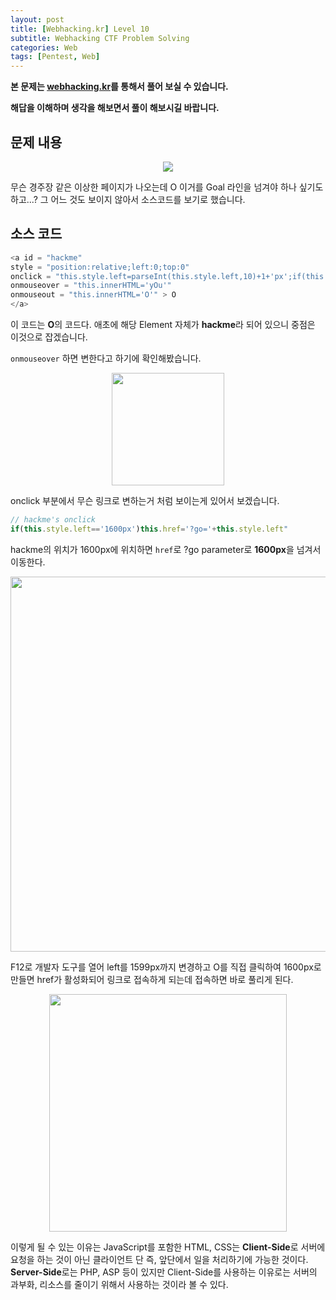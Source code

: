 ```yaml
---
layout: post
title: [Webhacking.kr] Level 10
subtitle: Webhacking CTF Problem Solving
categories: Web
tags: [Pentest, Web]
---
```


**본 문제는 [webhacking.kr](https://webhacking.kr)를 통해서 풀어 보실 수 있습니다.**

**해답을 이해하며 생각을 해보면서 풀이 해보시길 바랍니다.**

## 문제 내용

<p align="center">
<img src ="https://user-images.githubusercontent.com/78135526/188061273-869d2385-c6c9-4d2c-a0ec-1bc19cc028c1.jpg">
</p>

무슨 경주장 같은 이상한 페이지가 나오는데 O 이거를 Goal 라인을 넘겨야 하나 싶기도 하고...? 그 어느 것도 보이지 않아서 소스코드를 보기로 했습니다.

## 소스 코드

```javascript
<a id = "hackme"
style = "position:relative;left:0;top:0"
onclick = "this.style.left=parseInt(this.style.left,10)+1+'px';if(this.style.left=='1600px')this.href='?go='+this.style.left"
onmouseover = "this.innerHTML='yOu'"
onmouseout = "this.innerHTML='O'" > O 
</a>
```

이 코드는 **O**의 코드다. 애초에 해당 Element 자체가 **hackme**라 되어 있으니 중점은 이것으로 잡겠습니다.

`onmouseover` 하면 변한다고 하기에 확인해봤습니다.

<p align="center">
<img src ="https://user-images.githubusercontent.com/78135526/188061798-53d44ff4-9f35-4d89-9ff4-ad9bd19f26b6.jpg" width = 180>
</p>

onclick 부분에서 무슨 링크로 변하는거 처럼 보이는게 있어서 보겠습니다.

```javascript
// hackme's onclick
if(this.style.left=='1600px')this.href='?go='+this.style.left"
```

hackme의 위치가 1600px에 위치하면 `href`로 ?go parameter로 **1600px**을 넘겨서 이동한다.

<p align="center">
<img src ="https://user-images.githubusercontent.com/78135526/188062335-fbabf0dd-43a3-4069-bcc9-935c2351007e.jpg" width = 600>
</p>

F12로 개발자 도구를 열어 left를 1599px까지 변경하고 O를 직접 클릭하여 1600px로 만들면 href가 활성화되어 링크로 접속하게 되는데 접속하면 바로 풀리게 된다.

<p align="center">
<img src ="https://user-images.githubusercontent.com/78135526/188062795-dde4620c-6888-49c8-a1c9-d0ab50ddb8d0.jpg" width = 380>
</p>

이렇게 될 수 있는 이유는 JavaScript를 포함한 HTML, CSS는 **Client-Side**로 서버에 요청을 하는 것이 아닌 클라이언트 단 즉, 앞단에서 일을 처리하기에 가능한 것이다. **Server-Side**로는 PHP, ASP 등이 있지만 Client-Side를 사용하는 이유로는 서버의 과부화, 리소스를 줄이기 위해서 사용하는 것이라 볼 수 있다.